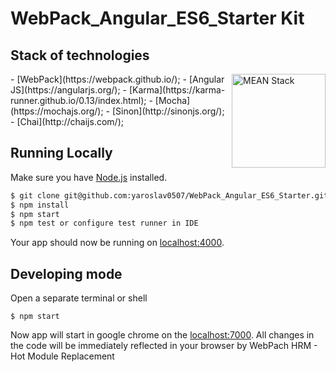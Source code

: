 # WebPack_Angular_ES6_Starter Kit

## Stack of technologies
<img align="right" src="https://www.dropbox.com/s/yg1rsufwp2pbcfq/MEAN_Stack.png?dl=1" alt="MEAN Stack" height="150px">
- [WebPack](https://webpack.github.io/);
- [Angular JS](https://angularjs.org/);
- [Karma](https://karma-runner.github.io/0.13/index.html);
- [Mocha](https://mochajs.org/);
- [Sinon](http://sinonjs.org/);
- [Chai](http://chaijs.com/);

## Running Locally

Make sure you have [Node.js](http://nodejs.org/) installed.

```sh
$ git clone git@github.com:yaroslav0507/WebPack_Angular_ES6_Starter.git # or clone your own fork
$ npm install
$ npm start
$ npm test or configure test runner in IDE
```

Your app should now be running on [localhost:4000](http://localhost:4000/).

## Developing mode

Open a separate terminal or shell
```
$ npm start 
```
Now app will start in google chrome on the [localhost:7000](http://localhost:7000/).
All changes in the code will be immediately reflected in your browser by WebPach HRM - Hot Module Replacement
